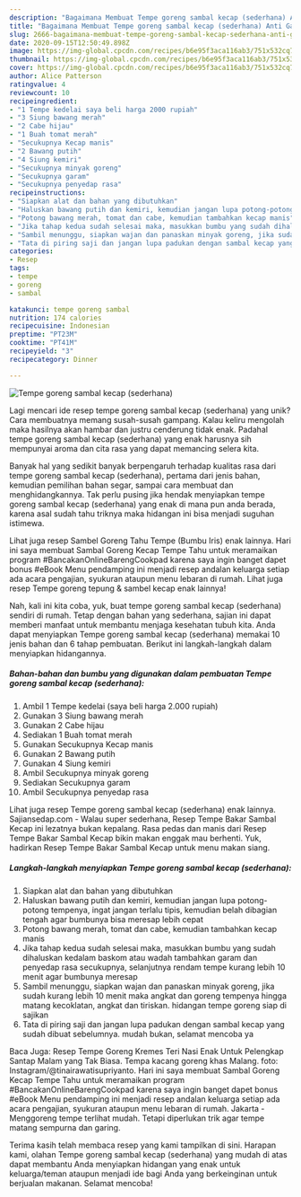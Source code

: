 ```yaml
---
description: "Bagaimana Membuat Tempe goreng sambal kecap (sederhana) Anti Gagal"
title: "Bagaimana Membuat Tempe goreng sambal kecap (sederhana) Anti Gagal"
slug: 2666-bagaimana-membuat-tempe-goreng-sambal-kecap-sederhana-anti-gagal
date: 2020-09-15T12:50:49.898Z
image: https://img-global.cpcdn.com/recipes/b6e95f3aca116ab3/751x532cq70/tempe-goreng-sambal-kecap-sederhana-foto-resep-utama.jpg
thumbnail: https://img-global.cpcdn.com/recipes/b6e95f3aca116ab3/751x532cq70/tempe-goreng-sambal-kecap-sederhana-foto-resep-utama.jpg
cover: https://img-global.cpcdn.com/recipes/b6e95f3aca116ab3/751x532cq70/tempe-goreng-sambal-kecap-sederhana-foto-resep-utama.jpg
author: Alice Patterson
ratingvalue: 4
reviewcount: 10
recipeingredient:
- "1 Tempe kedelai saya beli harga 2000 rupiah"
- "3 Siung bawang merah"
- "2 Cabe hijau"
- "1 Buah tomat merah"
- "Secukupnya Kecap manis"
- "2 Bawang putih"
- "4 Siung kemiri"
- "Secukupnya minyak goreng"
- "Secukupnya garam"
- "Secukupnya penyedap rasa"
recipeinstructions:
- "Siapkan alat dan bahan yang dibutuhkan"
- "Haluskan bawang putih dan kemiri, kemudian jangan lupa potong-potong tempenya, ingat jangan terlalu tipis, kemudian belah dibagian tengah agar bumbunya bisa meresap lebih cepat"
- "Potong bawang merah, tomat dan cabe, kemudian tambahkan kecap manis"
- "Jika tahap kedua sudah selesai maka, masukkan bumbu yang sudah dihaluskan kedalam baskom atau wadah tambahkan garam dan penyedap rasa secukupnya, selanjutnya rendam tempe kurang lebih 10 menit agar bumbunya meresap"
- "Sambil menunggu, siapkan wajan dan panaskan minyak goreng, jika sudah kurang lebih 10 menit maka angkat dan goreng tempenya hingga matang kecoklatan, angkat dan tiriskan. hidangan tempe goreng siap di sajikan"
- "Tata di piring saji dan jangan lupa padukan dengan sambal kecap yang sudah dibuat sebelumnya. mudah bukan, selamat mencoba ya"
categories:
- Resep
tags:
- tempe
- goreng
- sambal

katakunci: tempe goreng sambal 
nutrition: 174 calories
recipecuisine: Indonesian
preptime: "PT23M"
cooktime: "PT41M"
recipeyield: "3"
recipecategory: Dinner

---
```



![Tempe goreng sambal kecap (sederhana)](https://img-global.cpcdn.com/recipes/b6e95f3aca116ab3/751x532cq70/tempe-goreng-sambal-kecap-sederhana-foto-resep-utama.jpg)

Lagi mencari ide resep tempe goreng sambal kecap (sederhana) yang unik? Cara membuatnya memang susah-susah gampang. Kalau keliru mengolah maka hasilnya akan hambar dan justru cenderung tidak enak. Padahal tempe goreng sambal kecap (sederhana) yang enak harusnya sih mempunyai aroma dan cita rasa yang dapat memancing selera kita.

Banyak hal yang sedikit banyak berpengaruh terhadap kualitas rasa dari tempe goreng sambal kecap (sederhana), pertama dari jenis bahan, kemudian pemilihan bahan segar, sampai cara membuat dan menghidangkannya. Tak perlu pusing jika hendak menyiapkan tempe goreng sambal kecap (sederhana) yang enak di mana pun anda berada, karena asal sudah tahu triknya maka hidangan ini bisa menjadi suguhan istimewa.

Lihat juga resep Sambel Goreng Tahu Tempe (Bumbu Iris) enak lainnya. Hari ini saya membuat Sambal Goreng Kecap Tempe Tahu untuk meramaikan program #BancakanOnlineBarengCookpad karena saya ingin banget dapet bonus #eBook Menu pendamping ini menjadi resep andalan keluarga setiap ada acara pengajian, syukuran ataupun menu lebaran di rumah. Lihat juga resep Tempe goreng tepung &amp; sambel kecap enak lainnya!


Nah, kali ini kita coba, yuk, buat tempe goreng sambal kecap (sederhana) sendiri di rumah. Tetap dengan bahan yang sederhana, sajian ini dapat memberi manfaat untuk membantu menjaga kesehatan tubuh kita. Anda dapat menyiapkan Tempe goreng sambal kecap (sederhana) memakai 10 jenis bahan dan 6 tahap pembuatan. Berikut ini langkah-langkah dalam menyiapkan hidangannya.

<!--inarticleads1-->

##### Bahan-bahan dan bumbu yang digunakan dalam pembuatan Tempe goreng sambal kecap (sederhana):

1. Ambil 1 Tempe kedelai (saya beli harga 2.000 rupiah)
1. Gunakan 3 Siung bawang merah
1. Gunakan 2 Cabe hijau
1. Sediakan 1 Buah tomat merah
1. Gunakan Secukupnya Kecap manis
1. Gunakan 2 Bawang putih
1. Gunakan 4 Siung kemiri
1. Ambil Secukupnya minyak goreng
1. Sediakan Secukupnya garam
1. Ambil Secukupnya penyedap rasa


Lihat juga resep Tempe goreng sambal kecap (sederhana) enak lainnya. Sajiansedap.com - Walau super sederhana, Resep Tempe Bakar Sambal Kecap ini lezatnya bukan kepalang. Rasa pedas dan manis dari Resep Tempe Bakar Sambal Kecap bikin makan enggak mau berhenti. Yuk, hadirkan Resep Tempe Bakar Sambal Kecap untuk menu makan siang. 

<!--inarticleads2-->

##### Langkah-langkah menyiapkan Tempe goreng sambal kecap (sederhana):

1. Siapkan alat dan bahan yang dibutuhkan
1. Haluskan bawang putih dan kemiri, kemudian jangan lupa potong-potong tempenya, ingat jangan terlalu tipis, kemudian belah dibagian tengah agar bumbunya bisa meresap lebih cepat
1. Potong bawang merah, tomat dan cabe, kemudian tambahkan kecap manis
1. Jika tahap kedua sudah selesai maka, masukkan bumbu yang sudah dihaluskan kedalam baskom atau wadah tambahkan garam dan penyedap rasa secukupnya, selanjutnya rendam tempe kurang lebih 10 menit agar bumbunya meresap
1. Sambil menunggu, siapkan wajan dan panaskan minyak goreng, jika sudah kurang lebih 10 menit maka angkat dan goreng tempenya hingga matang kecoklatan, angkat dan tiriskan. hidangan tempe goreng siap di sajikan
1. Tata di piring saji dan jangan lupa padukan dengan sambal kecap yang sudah dibuat sebelumnya. mudah bukan, selamat mencoba ya


Baca Juga: Resep Tempe Goreng Kremes Teri Nasi Enak Untuk Pelengkap Santap Malam yang Tak Biasa. Tempa kacang goreng khas Malang. foto: Instagram/@tinairawatisupriyanto. Hari ini saya membuat Sambal Goreng Kecap Tempe Tahu untuk meramaikan program #BancakanOnlineBarengCookpad karena saya ingin banget dapet bonus #eBook Menu pendamping ini menjadi resep andalan keluarga setiap ada acara pengajian, syukuran ataupun menu lebaran di rumah. Jakarta - Menggoreng tempe terlihat mudah. Tetapi diperlukan trik agar tempe matang sempurna dan garing. 

Terima kasih telah membaca resep yang kami tampilkan di sini. Harapan kami, olahan Tempe goreng sambal kecap (sederhana) yang mudah di atas dapat membantu Anda menyiapkan hidangan yang enak untuk keluarga/teman ataupun menjadi ide bagi Anda yang berkeinginan untuk berjualan makanan. Selamat mencoba!
